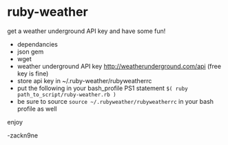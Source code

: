 ruby-weather
============

get a weather underground API key and have some fun!

+ dependancies
+ json gem
+ wget
+ weather underground API key http://weatherunderground.com/api (free key is fine)
+ store api key in ~/.ruby-weather/rubyweatherrc
+ put the following in your bash_profile PS1 statement <code>$( ruby path_to_script/ruby-weather.rb )</code>
+ be sure to source <code>source ~/.rubyweather/rubyweatherrc</code> in your bash profile as well

enjoy

-zackn9ne
